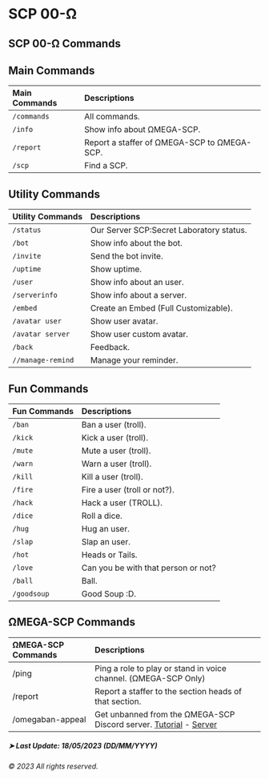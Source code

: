 # SCP 00-Ω
## SCP 00-Ω Commands

## Main Commands
| Main Commands | Descriptions |
| :--- | :--- |
| `/commands` | All commands. |
| `/info` | Show info about ΩMEGA-SCP. |
| `/report` | Report a staffer of ΩMEGA-SCP to ΩMEGA-SCP. |
| `/scp` | Find a SCP. |

## Utility Commands
| Utility Commands | Descriptions |
| :--- | :--- |
| `/status` | Our Server SCP:Secret Laboratory status. |
| `/bot` | Show info about the bot. |
| `/invite` | Send the bot invite. |
| `/uptime` | Show uptime. |
| `/user` | Show info about an user. |
| `/serverinfo` | Show info about a server. |
| `/embed` | Create an Embed (Full Customizable). |
| `/avatar user` | Show user avatar. |
| `/avatar server` | Show user custom avatar. |
| `/back` | Feedback. |
| `//manage-remind` | Manage your reminder. |

## Fun Commands
| Fun Commands | Descriptions |
| :--- | :--- |
| `/ban` | Ban a user (troll). |
| `/kick` | Kick a user (troll). |
| `/mute` | Mute a user (troll). |
| `/warn` | Warn a user (troll). |
| `/kill` | Kill a user (troll). |
| `/fire` | Fire a user (troll or not?). |
| `/hack` | Hack a user (TROLL). |
| `/dice` | Roll a dice. |
| `/hug` | Hug an user. |
| `/slap` | Slap an user. |
| `/hot` | Heads or Tails. |
| `/love` | Can you be with that person or not? |
| `/ball` | Ball. |
| `/goodsoup` | Good Soup :D. |

## ΩMEGA-SCP Commands
| ΩMEGA-SCP Commands | Descriptions |
| :--- | :--- |
| /ping | Ping a role to play or stand in voice channel. (ΩMEGA-SCP Only) |
| /report | Report a staffer to the section heads of that section. |
| /omegaban-appeal | Get unbanned from the ΩMEGA-SCP Discord server. [Tutorial](https://youtu.be/t1HqZHBUbpg) - [Server](https://discord.gg/e29vFwPR3P) |

##### ➤ Last Update: 18/05/2023 (DD/MM/YYYY)
###### © 2023 All rights reserved.
